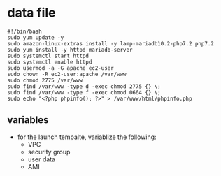 # data file
```
#!/bin/bash
sudo yum update -y
sudo amazon-linux-extras install -y lamp-mariadb10.2-php7.2 php7.2
sudo yum install -y httpd mariadb-server
sudo systemctl start httpd
sudo systemctl enable httpd
sudo usermod -a -G apache ec2-user
sudo chown -R ec2-user:apache /var/www
sudo chmod 2775 /var/www
sudo find /var/www -type d -exec chmod 2775 {} \;
sudo find /var/www -type f -exec chmod 0664 {} \;
sudo echo "<?php phpinfo(); ?>" > /var/www/html/phpinfo.php
```

## variables
- for the launch tempalte, variablize the following:
    * VPC
    * security group
    * user data
    * AMI 